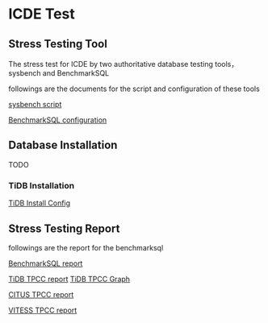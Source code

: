 # ICDE Test

## Stress Testing Tool
The stress test for ICDE by two authoritative database testing tools， sysbench and BenchmarkSQL

followings are the documents for the script and configuration of these tools

[sysbench script](doc/sysbench-test.md)

[BenchmarkSQL configuration](doc/benchmarksql-test.md)

## Database Installation

TODO

### TiDB Installation
[TiDB Install Config](doc/tidb-install.md)

## Stress Testing Report

followings are the report for the benchmarksql

[BenchmarkSQL report](report)

[TiDB TPCC report](doc/tpcc-report/tidb/report.html)
[TiDB TPCC Graph](doc/tpcc-report/tidb/Rplots.pdf)

[CITUS TPCC report](report/my_result_2021-12-12_224011_citus)

[VITESS TPCC report](report/my_result_2021-12-11_121930_vitess)
